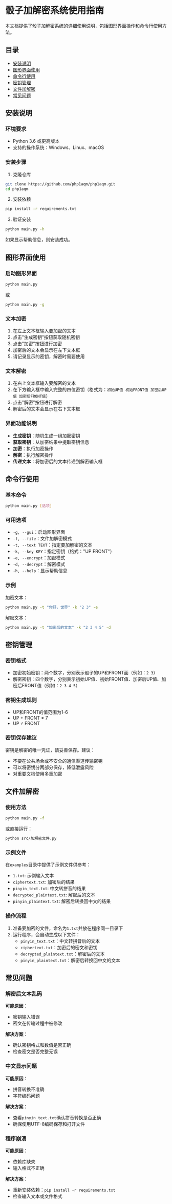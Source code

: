 # 骰子加解密系统使用指南

本文档提供了骰子加解密系统的详细使用说明，包括图形界面操作和命令行使用方法。

## 目录

- [安装说明](#安装说明)
- [图形界面使用](#图形界面使用)
- [命令行使用](#命令行使用)
- [密钥管理](#密钥管理)
- [文件加解密](#文件加解密)
- [常见问题](#常见问题)

## 安装说明

### 环境要求

- Python 3.6 或更高版本
- 支持的操作系统：Windows、Linux、macOS

### 安装步骤

1. 克隆仓库

```bash
git clone https://github.com/php1aqm/php1aqm.git
cd php1aqm
```

2. 安装依赖

```bash
pip install -r requirements.txt
```

3. 验证安装

```bash
python main.py -h
```

如果显示帮助信息，则安装成功。

## 图形界面使用

### 启动图形界面

```bash
python main.py
```

或

```bash
python main.py -g
```

### 文本加密

1. 在左上文本框输入要加密的文本
2. 点击"生成密钥"按钮获取随机密钥
3. 点击"加密"按钮进行加密
4. 加密后的文本会显示在左下文本框
5. 请记录显示的密钥，解密时需要使用

### 文本解密

1. 在右上文本框输入要解密的文本
2. 在下方输入框中输入完整的四位密钥（格式为：`初始UP值 初始FRONT值 加密后UP值 加密后FRONT值`）
3. 点击"解密"按钮进行解密
4. 解密后的文本会显示在右下文本框

### 界面功能说明

- **生成密钥**：随机生成一组加密密钥
- **获取密钥**：从加密结果中提取密钥信息
- **加密**：执行加密操作
- **解密**：执行解密操作
- **传递文本**：将加密后的文本传递到解密输入框

## 命令行使用

### 基本命令

```bash
python main.py [选项]
```

### 可用选项

- `-g, --gui`：启动图形界面
- `-f, --file`：文件加解密模式
- `-t, --text TEXT`：指定要加解密的文本
- `-k, --key KEY`：指定密钥（格式："UP FRONT"）
- `-e, --encrypt`：加密模式
- `-d, --decrypt`：解密模式
- `-h, --help`：显示帮助信息

### 示例

加密文本：

```bash
python main.py -t "你好，世界" -k "2 3" -e
```

解密文本：

```bash
python main.py -t "加密后的文本" -k "2 3 4 5" -d
```

## 密钥管理

### 密钥格式

- 加密初始密钥：两个数字，分别表示骰子的UP和FRONT面（例如：`2 3`）
- 解密密钥：四个数字，分别表示初始UP值、初始FRONT值、加密后UP值、加密后FRONT值（例如：`2 3 4 5`）

### 密钥生成规则

- UP和FRONT的值范围为1-6
- UP + FRONT ≠ 7
- UP ≠ FRONT

### 密钥保存建议

密钥是解密的唯一凭证，请妥善保存。建议：

- 不要在公共场合或不安全的通信渠道传输密钥
- 可以将密钥分两部分保存，降低泄露风险
- 对重要文档使用多重加密

## 文件加解密

### 使用方法

```bash
python main.py -f
```

或直接运行：

```bash
python src/加解密文件.py
```

### 示例文件

在`examples`目录中提供了示例文件供参考：
- `1.txt`: 示例输入文本
- `ciphertext.txt`: 加密后的结果
- `pinyin_text.txt`: 中文转拼音的结果
- `decrypted_plaintext.txt`: 解密后的文本
- `pinyin_plaintext.txt`: 解密后转换回中文的结果

### 操作流程

1. 准备要加密的文件，命名为`1.txt`并放在程序同一目录下
2. 运行程序，会自动生成以下文件：
   - `pinyin_text.txt`：中文转拼音后的文本
   - `ciphertext.txt`：加密后的密文和密钥
   - `decrypted_plaintext.txt`：解密后的文本
   - `pinyin_plaintext.txt`：解密后转换回中文的文本

## 常见问题

### 解密后文本乱码

**可能原因**：
- 密钥输入错误
- 密文在传输过程中被修改

**解决方案**：
- 确认密钥格式和数值是否正确
- 检查密文是否完整无误

### 中文显示问题

**可能原因**：
- 拼音转换不准确
- 字符编码问题

**解决方案**：
- 查看`pinyin_text.txt`确认拼音转换是否正确
- 确保使用UTF-8编码保存和打开文件

### 程序崩溃

**可能原因**：
- 依赖库缺失
- 输入格式不正确

**解决方案**：
- 重新安装依赖：`pip install -r requirements.txt`
- 检查输入文本或文件格式 